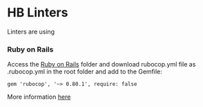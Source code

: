 # HB Linters

Linters are using

### Ruby on Rails

Access the [Ruby on Rails](/RubyOnRails/) folder and download rubocop.yml file as .rubocop.yml in the root folder and add to the Gemfile:

```
gem 'rubocop', '~> 0.80.1', require: false

```

More information [here](https://github.com/rubocop-hq/rubocop)